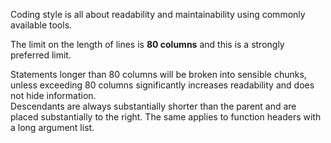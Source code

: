 Coding style is all about readability and maintainability using commonly available tools.

The limit on the length of lines is **80 columns** and this is a strongly preferred limit.

Statements longer than 80 columns will be broken into sensible chunks, unless exceeding 80 columns significantly increases readability and does not hide information.  
Descendants are always substantially shorter than the parent and are placed substantially to the right. The same applies to function headers with a long argument list.